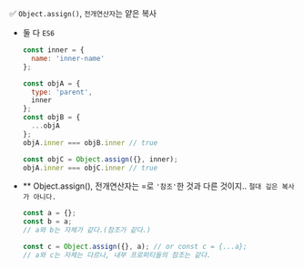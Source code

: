 ✅ `Object.assign()`, `전개연산자`는 얕은 복사

* 둘 다 `ES6`
  ```js
  const inner = {
    name: 'inner-name'
  };

  const objA = {
    type: 'parent',
    inner
  };
  const objB = {
    ...objA
  };
  objA.inner === objB.inner // true
  ```
  ```js
  const objC = Object.assign({}, inner);
  objA.inner === objC.inner // true
  ```

* ** Object.assign(), 전개연산자는 =로 `'참조'`한 것과 다른 것이지.. `절대 깊은 복사가 아니다.`
  ```js
  const a = {};
  const b = a;
  // a와 b는 자체가 같다.(참조가 같다.)

  const c = Object.assign({}, a); // or const c = {...a};
  // a와 c는 자체는 다르나, 내부 프로퍼티들의 참조는 같다.
  ```